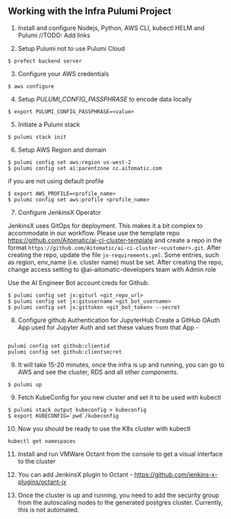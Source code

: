 ## Working with the Infra Pulumi Project

1. Install and configure Nodejs, Python, AWS CLI, kubectl HELM and Pulumi
//TODO: Add links

2. Setup Pulumi not to use Pulumi Cloud

```
$ prefect backend server
```

3. Configure your AWS credentials

```
$ aws configure 
```

4. Setup *PULUMI_CONFIG_PASSPHRASE* to encode data locally

```
$ export PULUMI_CONFIG_PASSPHRASE=<value>
```

5. Initiate a Pulumi stack

```
$ pulumi stack init
```

6. Setup AWS Region and domain

```
$ pulumi config set aws:region us-west-2
$ pulumi config set ai:parentzone cc.aitomatic.com
```

if you are not using default profile

```
$ export AWS_PROFILE=<profile_name>
$ pulumi config set aws:profile <profile_name>
```

7. Configure JenkinsX Operator

JenkinsX uses GitOps for deployment. This makes it a bit complex to accommodate in our workflow. 
Please use the template repo https://github.com/Aitomatic/ai-ci-cluster-template  and create a repo in the format  `https://github.com/Aitomatic/ai-ci-cluster-<customer>.git`.
After creating the repo, update the file `jx-requirements.yml`. Some entries, such as region, env_name (i.e. cluster name) must be set.
After creating the repo, change access setting to @ai-aitomatic-developers team with Admin role

Use the AI Engineer Bot account creds for Github.

```
$ pulumi config set jx:giturl <git_repo_url>
$ pulumi config set jx:gitusername <git_bot_username>
$ pulumi config set jx:gittoken <git_bot_token> --secret
```

8. Configure github Authentication for JupyterHub
Create a GitHub OAuth App used for Jupyter Auth and set these values from that App -

```shell

pulumi config set github:clientid
pulumi config set github:clientsecret
```

9. It will take 15-20 minutes, once the infra is up and running, you can go to AWS and see the cluster, RDS and all other components.

```
$ pulumi up
```

9. Fetch KubeConfig for you new cluster and set it to be used with kubectl

```
$ pulumi stack output kubeconfig > kubeconfig
$ export KUBECONFIG=`pwd`/kubeconfig
```

10. Now you should be ready to use the K8s cluster with kubectl

```
kubectl get namespaces
```

11. Install and run VMWare Octant from the console to get a visual interface to the cluster

12. You can add JenkinsX plugin to Octant - https://github.com/jenkins-x-plugins/octant-jx

13. Once the cluster is up and running, you need to add the security group from the autoscaling nodes to the generated postgres cluster. Currently, this is not automated. 


